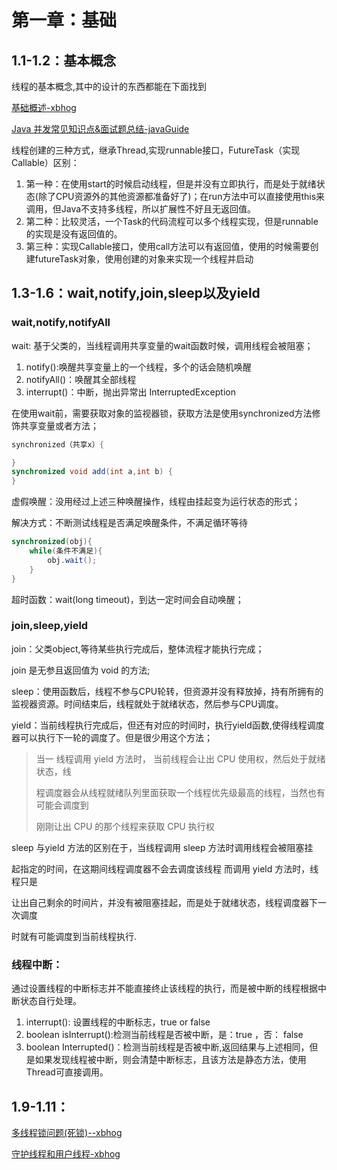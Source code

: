 # 第一章：基础

## 1.1-1.2：基本概念

线程的基本概念,其中的设计的东西都能在下面找到

[基础概述-xbhog](https://www.cnblogs.com/xbhog/p/15679944.html)

[Java 并发常见知识点&面试题总结-javaGuide](https://javaguide.cn/java/concurrent/java-concurrent-questions-01.html#%E4%BB%80%E4%B9%88%E6%98%AF%E7%BA%BF%E7%A8%8B%E5%92%8C%E8%BF%9B%E7%A8%8B)

线程创建的三种方式，继承Thread,实现runnable接口，FutureTask（实现Callable）区别：

1. 第一种：在使用start的时候启动线程，但是并没有立即执行，而是处于就绪状态(除了CPU资源外的其他资源都准备好了)；在run方法中可以直接使用this来调用，但Java不支持多线程，所以扩展性不好且无返回值。
2. 第二种：比较灵活，一个Task的代码流程可以多个线程实现，但是runnable的实现是没有返回值的。
3. 第三种：实现Callable接口，使用call方法可以有返回值，使用的时候需要创建futureTask对象，使用创建的对象来实现一个线程并启动

## 1.3-1.6：wait,notify,join,sleep以及yield

### wait,notify,notifyAll

wait: 基于父类的，当线程调用共享变量的wait函数时候，调用线程会被阻塞；

1. notify():唤醒共享变量上的一个线程，多个的话会随机唤醒
2. notifyAll()：唤醒其全部线程
3. interrupt()：中断，抛出异常出 InterruptedException 

在使用wait前，需要获取对象的监视器锁，获取方法是使用synchronized方法修饰共享变量或者方法；

```java
synchronized（共享x）{

}
synchronized void add(int a,int b) {
}
```

虚假唤醒：没用经过上述三种唤醒操作，线程由挂起变为运行状态的形式；

解决方式：不断测试线程是否满足唤醒条件，不满足循环等待

```java
synchronized(obj){
    while(条件不满足){
        obj.wait();
    }
}
```

超时函数：wait(long timeout)，到达一定时间会自动唤醒；

### join,sleep,yield

join：父类object,等待某些执行完成后，整体流程才能执行完成；

join 是无参且返回值为 void 的方法;

sleep：使用函数后，线程不参与CPU轮转，但资源并没有释放掉，持有所拥有的监视器资源。时间结束后，线程就处于就绪状态，然后参与CPU调度。

yield：当前线程执行完成后，但还有对应的时间时，执行yield函数,使得线程调度器可以执行下一轮的调度了。但是很少用这个方法；

> 当一 线程调用 yield 方法时， 当前线程会让出 CPU 使用权，然后处于就绪状态，线
>
> 程调度器会从线程就绪队列里面获取一个线程优先级最高的线程，当然也有可能会调度到
>
> 刚刚让出 CPU 的那个线程来获取 CPU 执行权

sleep 与yield 方法的区别在于，当线程调用 sleep 方法时调用线程会被阻塞挂

起指定的时间，在这期间线程调度器不会去调度该线程 而调用 yield 方法时，线程只是

让出自己剩余的时间片，并没有被阻塞挂起，而是处于就绪状态，线程调度器下一次调度

时就有可能调度到当前线程执行.

### 线程中断：

通过设置线程的中断标志并不能直接终止该线程的执行，而是被中断的线程根据中断状态自行处理。

1. interrupt(): 设置线程的中断标志，true or false
2. boolean isInterrupt():检测当前线程是否被中断，是：true ，否： false
3. boolean Interrupted()：检测当前线程是否被中断,返回结果与上述相同，但是如果发现线程被中断，则会清楚中断标志，且该方法是静态方法，使用Thread可直接调用。

## 1.9-1.11：

[多线程锁问题(死锁)--xbhog](https://www.cnblogs.com/xbhog/p/15767120.html)

[守护线程和用户线程-xbhog](https://www.cnblogs.com/xbhog/p/15679944.html)